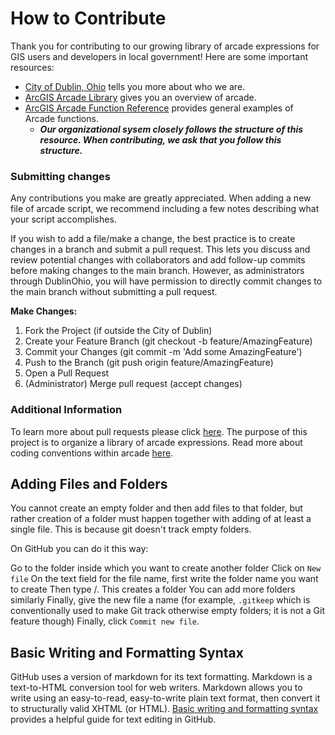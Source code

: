 # How to Contribute
Thank you for contributing to our growing library of arcade expressions for GIS users and developers in local government!
Here are some important resources:
- [City of Dublin, Ohio](https://dublinohiousa.gov/city-profile/) tells you more about who we are.
- [ArcGIS Arcade Library](https://developers.arcgis.com/arcade/) gives you an overview of arcade. 
- [ArcGIS Arcade Function Reference](https://developers.arcgis.com/arcade/function-reference/geometry_functions/) provides general examples of Arcade functions. 
  - ***Our organizational sysem closely follows the structure of this resource. When contributing, we ask that you follow this structure.*** 

### Submitting changes
Any contributions you make are greatly appreciated. When adding a new file of arcade script, we recommend including a few notes describing what your script accomplishes. 

If you wish to add a file/make a change, the best practice is to create changes in a branch and submit a pull request. This lets you discuss and review potential changes with collaborators and add follow-up commits before making changes to the main branch. However, as administrators through DublinOhio, you will have permission to directly commit changes to the main branch without submitting a pull request. 

**Make Changes:** 

1. Fork the Project (if outside the City of Dublin)
2. Create your Feature Branch (git checkout -b feature/AmazingFeature)
3. Commit your Changes (git commit -m 'Add some AmazingFeature')
4. Push to the Branch (git push origin feature/AmazingFeature)
5. Open a Pull Request
6. (Administrator) Merge pull request (accept changes)

### Additional Information
To learn more about pull requests please click [here](https://docs.github.com/en/pull-requests/collaborating-with-pull-requests/proposing-changes-to-your-work-with-pull-requests/creating-a-pull-request). 
The purpose of this project is to organize a library of arcade expressions. Read more about coding conventions within arcade [here](https://developers.arcgis.com/arcade/guide/statements/).

## Adding Files and Folders
You cannot create an empty folder and then add files to that folder, but rather creation of a folder must happen together with adding of at least a single file. This is because git doesn't track empty folders.

On GitHub you can do it this way:

Go to the folder inside which you want to create another folder
Click on `New file`
On the text field for the file name, first write the folder name you want to create
Then type /. This creates a folder
You can add more folders similarly
Finally, give the new file a name (for example, `.gitkeep` which is conventionally used to make Git track otherwise empty folders; it is not a Git feature though)
Finally, click `Commit new file`.

## Basic Writing and Formatting Syntax
GitHub uses a version of markdown for its text formatting. Markdown is a text-to-HTML conversion tool for web writers. Markdown allows you to write using an easy-to-read, easy-to-write plain text format, then convert it to structurally valid XHTML (or HTML). 
[Basic writing and formatting syntax](https://docs.github.com/en/get-started/writing-on-github/getting-started-with-writing-and-formatting-on-github/basic-writing-and-formatting-syntax#styling-text) provides a helpful guide for text editing in GitHub.
